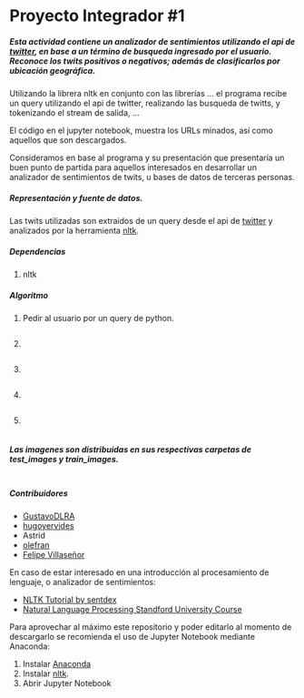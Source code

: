 # Proyecto Integrador #1
##### Esta actividad contiene un analizador de sentimientos utilizando el api de [twitter](https://developer.twitter.com), en base a un término de busqueda ingresado por el usuario. Reconoce los twits positivos o negativos; además de clasificarlos por ubicación geográfica.

Utilizando la librera nltk en conjunto con las librerías ... el programa recibe un query utilizando el api de twitter, realizando las busqueda de twitts, y tokenizando el stream de salida, ...

El código en el jupyter notebook, muestra los URLs minados, así como aquellos que son descargados. 

Consideramos en base al programa y su presentación que presentaría un buen punto de partida para aquellos interesados en desarrollar un analizador de sentimientos de twits, u bases de datos de terceras personas.

##### Representación y fuente de datos. 
Las twits utilizadas son extraidos de un query desde el api de [twitter](https://developer.twitter.com) y analizados por la herramienta [nltk](https://www.nltk.org/).

##### Dependencias 
1. nltk

##### Algoritmo
1. Pedir al usuario por un query de python.

```

```
2. 

```

```
3. 

```

```
4. 

```

```
5. 

```

```
##### Las imagenes son distribuidas en sus respectivas carpetas de test_images y train_images.
![]()
 
##### Contribuidores
* [GustavoDLRA](https://github.com/GustavoDLRA)
* [hugoyervides](https://github.com/hugoyervides)
* Astrid
* [olefran](https://github.com/olefran)
* [Felipe Villaseñor](https://github.com/Felipev201)

En caso de estar interesado en una introducción al procesamiento de lenguaje, o analizador de sentimientos:
- [NLTK Tutorial by sentdex](https://www.youtube.com/playlist?list=PLQVvvaa0QuDf2JswnfiGkliBInZnIC4HL)
- [Natural Language Processing Standford University Course](https://www.youtube.com/watch?v=mOAXEQevCAE&ab_channel=AutomationStepbyStep-RaghavPal)

Para aprovechar al máximo este repositorio y poder editarlo al momento de descargarlo se recomienda el uso de Jupyter Notebook mediante Anaconda: 
1. Instalar [Anaconda](https://www.anaconda.com/products/individual)
2. Instalar [nltk](https://www.nltk.org/).
2. Abrir Jupyter Notebook
